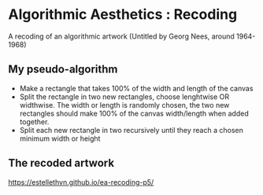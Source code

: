 # Algorithmic Aesthetics : Recoding
A recoding of an algorithmic artwork (Untitled by Georg Nees, around 1964-1968)

## My pseudo-algorithm

* Make a rectangle that takes 100% of the width and length of the canvas
* Split the rectangle in two new rectangles, choose lenghtwise OR widthwise. The width or length is randomly chosen, the two new rectangles should make 100% of the canvas width/length when added together.
* Split each new rectangle in two recursively until they reach a chosen minimum width or height

## The recoded artwork
https://estellethvn.github.io/ea-recoding-p5/

